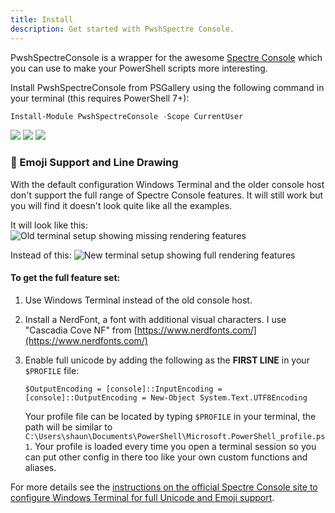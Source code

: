 ```yaml
---
title: Install
description: Get started with PwshSpectre Console.
---
```


PwshSpectreConsole is a wrapper for the awesome [Spectre Console](https://spectreconsole.net/) which you can use to make your PowerShell scripts more interesting.

Install PwshSpectreConsole from PSGallery using the following command in your terminal (this requires PowerShell 7+):

```powershell
Install-Module PwshSpectreConsole -Scope CurrentUser
```

<a class="not-content" href="https://www.powershellgallery.com/packages/PwshSpectreConsole"><img class="not-content" src="https://img.shields.io/powershellgallery/v/PwshSpectreConsole?&color=%238acc00" /></a>
<a class="not-content" href="https://www.powershellgallery.com/packages/PwshSpectreConsole"><img class="not-content" src="https://img.shields.io/powershellgallery/dt/PwshSpectreConsole?&color=%238acc00" /></a>
<a class="not-content" href="https://github.com/ShaunLawrie/PwshSpectreConsole"><img class="not-content" src="https://img.shields.io/github/stars/ShaunLawrie/PwshSpectreConsole?&color=%238acc00" /></a>


### 👻 Emoji Support and Line Drawing

With the default configuration Windows Terminal and the older console host don't support the full range of Spectre Console features. It will still work but you will find it doesn't look quite like all the examples.  

It will look like this:
![Old terminal setup showing missing rendering features](/withoutsetup.png)

Instead of this:
![New terminal setup showing full rendering features](/withsetup.png)

#### To get the full feature set:

 1. Use Windows Terminal instead of the old console host.
 2. Install a NerdFont, a font with additional visual characters. I use "Cascadia Cove NF" from [https://www.nerdfonts.com/](https://www.nerdfonts.com/)
 3. Enable full unicode by adding the following as the **FIRST LINE** in your `$PROFILE` file:

    ```pwsh
    $OutputEncoding = [console]::InputEncoding = [console]::OutputEncoding = New-Object System.Text.UTF8Encoding
    ```

    Your profile file can be located by typing `$PROFILE` in your terminal, the path will be similar to `C:\Users\shaun\Documents\PowerShell\Microsoft.PowerShell_profile.ps1`. Your profile is loaded every time you open a terminal session so you can put other config in there too like your own custom functions and aliases.

For more details see the [instructions on the official Spectre Console site to configure Windows Terminal for full Unicode and Emoji support](https://spectreconsole.net/best-practices#configuring-the-windows-terminal-for-unicode-and-emoji-support).  
